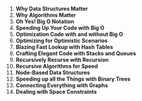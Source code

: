 1. **Why Data Structures Matter**
2. **Why Algorithms Matter**
3. **Oh Yes! Big O Notation**
4. **Speeding Up Your Code with Big O**
5. **Optimization Code with and without Big O**
6. **Optimizing for Optimistic Scenarios**
7. **Blazing Fast Lookup with Hash Tables**
8. **Crafting Elegant Code with Stacks and Queues**
9. **Recursively Recurse with Recursion**
10. **Recursive Algorithms for Speed**
11. **Node-Based Data Structures**
12. **Speeding up all the Things with Binary Trees**
13. **Connecting Everything with Graphs**
14. **Dealing with Space Constraints**